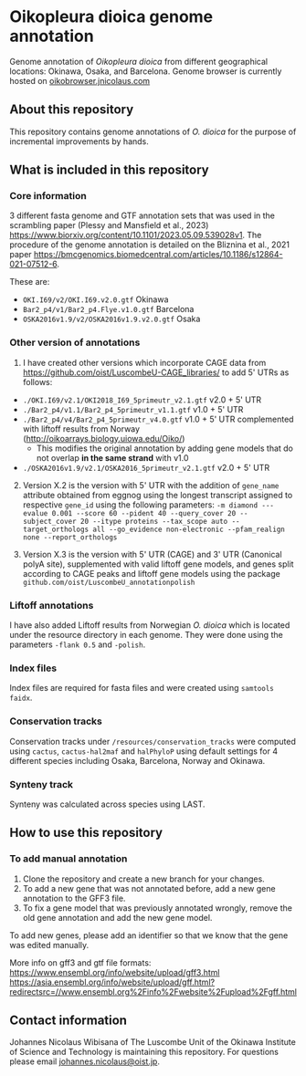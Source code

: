 # Oikopleura dioica genome annotation
Genome annotation of *Oikopleura dioica* from different geographical locations: Okinawa, Osaka, and Barcelona. Genome browser is currently hosted on [oikobrowser.jnicolaus.com](http://oikobrowser.jnicolaus.com)

## About this repository

This repository contains genome annotations of *O. dioica* for the purpose of incremental improvements by hands.

## What is included in this repository

### Core information
3 different fasta genome and GTF annotation sets that was used in the scrambling paper (Plessy and Mansfield et al., 2023) https://www.biorxiv.org/content/10.1101/2023.05.09.539028v1. The procedure of the genome annotation is detailed on the Bliznina et al., 2021 paper https://bmcgenomics.biomedcentral.com/articles/10.1186/s12864-021-07512-6.

These are:
- `OKI.I69/v2/OKI.I69.v2.0.gtf` Okinawa
- `Bar2_p4/v1/Bar2_p4.Flye.v1.0.gtf` Barcelona
- `OSKA2016v1.9/v2/OSKA2016v1.9.v2.0.gtf` Osaka

### Other version of annotations
1. I have created other versions which incorporate CAGE data from https://github.com/oist/LuscombeU-CAGE_libraries/ to add 5' UTRs as follows:
- `./OKI.I69/v2.1/OKI2018_I69_5primeutr_v2.1.gtf` v2.0 + 5' UTR
- `./Bar2_p4/v1.1/Bar2_p4_5primeutr_v1.1.gtf` v1.0 + 5' UTR
- `./Bar2_p4/v4/Bar2_p4_5primeutr_v4.0.gtf` v1.0 + 5' UTR complemented with liftoff results from Norway (http://oikoarrays.biology.uiowa.edu/Oiko/)
  - This modifies the original annotation by adding gene models that do not overlap **in the same strand** with v1.0
- `./OSKA2016v1.9/v2.1/OSKA2016_5primeutr_v2.1.gtf` v2.0 + 5' UTR

2. Version X.2 is the version with 5' UTR with the addition of `gene_name` attribute obtained from eggnog using the longest transcript assigned to respective `gene_id` using the following parameters:
`-m diamond ---evalue 0.001 --score 60 --pident 40 --query_cover 20 --subject_cover 20 --itype proteins --tax_scope auto --target_orthologs all --go_evidence non-electronic --pfam_realign none --report_orthologs`

3. Version X.3 is the version with 5' UTR (CAGE) and 3' UTR (Canonical polyA site), supplemented with valid liftoff gene models, and genes split according to CAGE peaks and liftoff gene models using the package `github.com/oist/LuscombeU_annotationpolish`


### Liftoff annotations
I have also added Liftoff results from Norwegian *O. dioica* which is located under the resource directory in each genome. They were done using the parameters `-flank 0.5` and `-polish`.

### Index files
Index files are required for fasta files and were created using `samtools faidx`.

### Conservation tracks
Conservation tracks under `/resources/conservation_tracks` were computed using `cactus`, `cactus-hal2maf` and `halPhyloP` using default settings for 4 different species including Osaka, Barcelona, Norway and Okinawa.

### Synteny track
Synteny was calculated across species using LAST.

## How to use this repository

### To add manual annotation
1. Clone the repository and create a new branch for your changes.
2. To add a new gene that was not annotated before, add a new gene annotation to the GFF3 file.
3. To fix a gene model that was previously annotated wrongly, remove the old gene annotation and add the new gene model.

To add new genes, please add an identifier so that we know that the gene was edited manually. 


More info on gff3 and gtf file formats:
https://www.ensembl.org/info/website/upload/gff3.html
https://asia.ensembl.org/info/website/upload/gff.html?redirectsrc=//www.ensembl.org%2Finfo%2Fwebsite%2Fupload%2Fgff.html

## Contact information
Johannes Nicolaus Wibisana of The Luscombe Unit of the Okinawa Institute of Science and Technology is maintaining this repository. For questions please email johannes.nicolaus@oist.jp.

